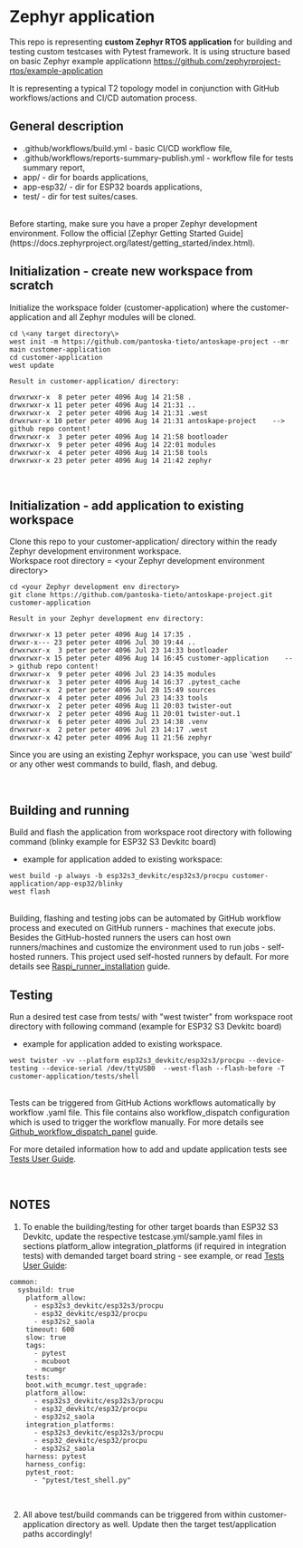 # Zephyr application

This repo is representing **custom Zephyr RTOS application** for building and testing custom testcases with Pytest framework. It is using structure based on basic Zephyr example applicationn
https://github.com/zephyrproject-rtos/example-application

It is representing a typical T2 topology model in conjunction with GitHub workflows/actions and CI/CD automation process.
<br/>

## General description

* .github/workflows/build.yml   - basic CI/CD workflow file,
* .github/workflows/reports-summary-publish.yml   - workflow file for tests summary report,
* app/    -   dir for boards applications,
* app-esp32/  -   dir for ESP32 boards applications,
* test/ - dir for test suites/cases.

<br/>
Before starting, make sure you have a proper Zephyr development
environment. Follow the official
[Zephyr Getting Started Guide](https://docs.zephyrproject.org/latest/getting_started/index.html).

<br/>

## Initialization - create new workspace from scratch
Initialize the workspace folder (customer-application) where the customer-application and all Zephyr modules will be cloned. 

```copy
cd \<any target directory\>
west init -m https://github.com/pantoska-tieto/antoskape-project --mr main customer-application
cd customer-application
west update

Result in customer-application/ directory:

drwxrwxr-x  8 peter peter 4096 Aug 14 21:58 .
drwxrwxr-x 11 peter peter 4096 Aug 14 21:31 ..
drwxrwxr-x  2 peter peter 4096 Aug 14 21:31 .west
drwxrwxr-x 10 peter peter 4096 Aug 14 21:31 antoskape-project    --> github repo content!
drwxrwxr-x  3 peter peter 4096 Aug 14 21:58 bootloader
drwxrwxr-x  9 peter peter 4096 Aug 14 22:01 modules
drwxrwxr-x  4 peter peter 4096 Aug 14 21:58 tools
drwxrwxr-x 23 peter peter 4096 Aug 14 21:42 zephyr
```

<br/>

## Initialization - add application to existing workspace
Clone this repo to your customer-application/ directory within the ready Zephyr development environment workspace.<br/>
Workspace root directory = \<your Zephyr development environment directory\>

```copy
cd <your Zephyr development env directory>
git clone https://github.com/pantoska-tieto/antoskape-project.git customer-application

Result in your Zephyr development env directory:

drwxrwxr-x 13 peter peter 4096 Aug 14 17:35 .
drwxr-x--- 23 peter peter 4096 Jul 30 19:44 ..
drwxrwxr-x  3 peter peter 4096 Jul 23 14:33 bootloader
drwxrwxr-x 15 peter peter 4096 Aug 14 16:45 customer-application    --> github repo content!
drwxrwxr-x  9 peter peter 4096 Jul 23 14:35 modules
drwxrwxr-x  3 peter peter 4096 Aug 14 16:37 .pytest_cache
drwxrwxr-x  2 peter peter 4096 Jul 28 15:49 sources
drwxrwxr-x  4 peter peter 4096 Jul 23 14:33 tools
drwxrwxr-x  2 peter peter 4096 Aug 11 20:03 twister-out
drwxrwxr-x  2 peter peter 4096 Aug 11 20:01 twister-out.1
drwxrwxr-x  6 peter peter 4096 Jul 23 14:38 .venv
drwxrwxr-x  2 peter peter 4096 Jul 23 14:17 .west
drwxrwxr-x 42 peter peter 4096 Aug 11 21:56 zephyr
```

Since you are using an existing Zephyr workspace, you can use 'west build' or any other west commands to build, flash, and debug.

<br/>

## Building and running
Build and flash the application from workspace root directory with following command (blinky example for ESP32 S3 Devkitc board) 
- example for application added to existing workspace:

```copy
west build -p always -b esp32s3_devkitc/esp32s3/procpu customer-application/app-esp32/blinky
west flash
```

<br/>
Building, flashing and testing jobs can be automated by GitHub workflow process and executed on GitHub runners - machines that execute jobs. Besides the GitHub-hosted runners the users can host own runners/machines and customize the environment used to run jobs - self-hosted runners. This project used self-hosted runners by default. For more details see <a href="documentation/Raspi_runner_installation.md">Raspi_runner_installation</a> guide.
<br/>

## Testing
Run a desired test case from tests/ with "west twister" from workspace root directory with following command (example for ESP32 S3 Devkitc board)
- example for application added to existing workspace.

```copy
west twister -vv --platform esp32s3_devkitc/esp32s3/procpu --device-testing --device-serial /dev/ttyUSB0  --west-flash --flash-before -T customer-application/tests/shell
```
<br/>
Tests can be triggered from GitHub Actions workflows automatically by workflow .yaml file. This file contains also workflow_dispatch configuration which is used to trigger the workflow manually.  For more details see <a href="documentation/Github_workflow_dispatch_panel.md">Github_workflow_dispatch_panel</a> guide.

For more detailed information how to add and update application tests see <a href="documentation/Tests_user_guide.md">Tests User Guide</a>.

<br/>

## NOTES

1. To enable the building/testing for other target boards than ESP32 S3 Devkitc, update the respective testcase.yml/sample.yaml files in sections
   platform_allow
   integration_platforms (if required in integration tests)
   with demanded target board string - see example, or read <a href="documentation/Tests_user_guide.md">Tests User Guide</a>:

```copy
common:
  sysbuild: true
    platform_allow:
      - esp32s3_devkitc/esp32s3/procpu
      - esp32_devkitc/esp32/procpu
      - esp32s2_saola
    timeout: 600
    slow: true
    tags:
      - pytest
      - mcuboot
      - mcumgr
    tests:
    boot.with_mcumgr.test_upgrade:
    platform_allow:
      - esp32s3_devkitc/esp32s3/procpu
      - esp32_devkitc/esp32/procpu
      - esp32s2_saola
    integration_platforms:
      - esp32s3_devkitc/esp32s3/procpu
      - esp32_devkitc/esp32/procpu
      - esp32s2_saola
    harness: pytest
    harness_config:
    pytest_root:
      - "pytest/test_shell.py"
```

<br/>

2. All above test/build commands can be triggered from within customer-application directory as well. Update then the target test/application paths accordingly!

